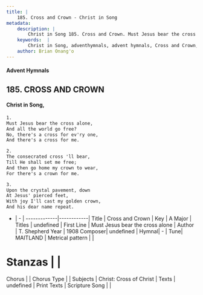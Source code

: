 ```yaml
---
title: |
    185. Cross and Crown - Christ in Song
metadata:
    description: |
        Christ in Song 185. Cross and Crown. Must Jesus bear the cross alone, And all the world go free? No, there's a cross for ev'ry one, And there's a cross for me.
    keywords:  |
        Christ in Song, adventhymnals, advent hymnals, Cross and Crown, Must Jesus bear the cross alone. 
    author: Brian Onang'o
---
```


#### Advent Hymnals
## 185. CROSS AND CROWN
####  Christ in Song,

```txt
1.
Must Jesus bear the cross alone,
And all the world go free?
No, there's a cross for ev'ry one,
And there's a cross for me.

2.
The consecrated cross 'll bear,
Till He shall set me free;
And then go home my crown to wear,
For there's a crown for me.

3.
Upon the crystal pavement, down
At Jesus' pierced feet,
With joy I'll cast my golden crown,
And his dear name repeat.

```

- |   -  |
-------------|------------|
Title | Cross and Crown |
Key | A Major |
Titles | undefined |
First Line | Must Jesus bear the cross alone |
Author | T. Shepherd
Year | 1908
Composer| undefined |
Hymnal|  - |
Tune| MAITLAND |
Metrical pattern | |
# Stanzas |  |
Chorus |  |
Chorus Type |  |
Subjects | Christ: Cross of Christ |
Texts | undefined |
Print Texts | 
Scripture Song |  |
    
